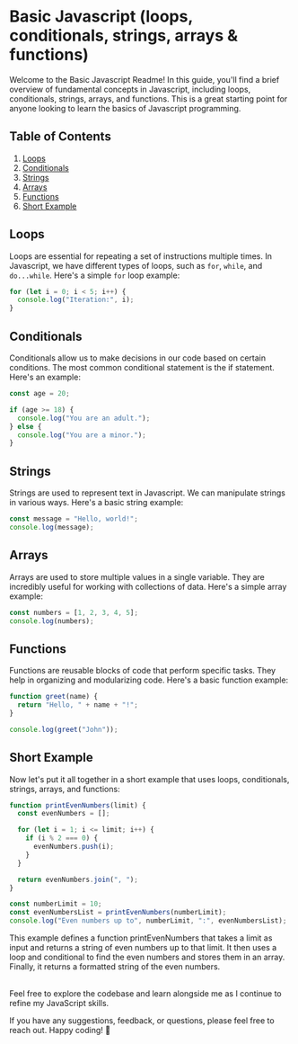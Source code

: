 # Basic Javascript (loops, conditionals, strings, arrays & functions)

Welcome to the Basic Javascript Readme! In this guide, you'll find a brief overview of fundamental concepts in Javascript, including loops, conditionals, strings, arrays, and functions. This is a great starting point for anyone looking to learn the basics of Javascript programming.

## Table of Contents

1. [Loops](#loops)
2. [Conditionals](#conditionals)
3. [Strings](#strings)
4. [Arrays](#arrays)
5. [Functions](#functions)
6. [Short Example](#short-example)

## Loops

Loops are essential for repeating a set of instructions multiple times. In Javascript, we have different types of loops, such as `for`, `while`, and `do...while`. Here's a simple `for` loop example:

```javascript
for (let i = 0; i < 5; i++) {
  console.log("Iteration:", i);
}
```

## Conditionals

Conditionals allow us to make decisions in our code based on certain conditions. The most common conditional statement is the if statement. Here's an example:

```javascript
const age = 20;

if (age >= 18) {
  console.log("You are an adult.");
} else {
  console.log("You are a minor.");
}
```

## Strings

Strings are used to represent text in Javascript. We can manipulate strings in various ways. Here's a basic string example:

```javascript
const message = "Hello, world!";
console.log(message);
```

## Arrays

Arrays are used to store multiple values in a single variable. They are incredibly useful for working with collections of data. Here's a simple array example:

```javascript
const numbers = [1, 2, 3, 4, 5];
console.log(numbers);
```

## Functions

Functions are reusable blocks of code that perform specific tasks. They help in organizing and modularizing code. Here's a basic function example:

```javascript
function greet(name) {
  return "Hello, " + name + "!";
}

console.log(greet("John"));
```

## Short Example

Now let's put it all together in a short example that uses loops, conditionals, strings, arrays, and functions:

```javascript
function printEvenNumbers(limit) {
  const evenNumbers = [];

  for (let i = 1; i <= limit; i++) {
    if (i % 2 === 0) {
      evenNumbers.push(i);
    }
  }

  return evenNumbers.join(", ");
}

const numberLimit = 10;
const evenNumbersList = printEvenNumbers(numberLimit);
console.log("Even numbers up to", numberLimit, ":", evenNumbersList);
```

This example defines a function printEvenNumbers that takes a limit as input and returns a string of even numbers up to that limit. It then uses a loop and conditional to find the even numbers and stores them in an array. Finally, it returns a formatted string of the even numbers.

\
Feel free to explore the codebase and learn alongside me as I continue to refine my JavaScript skills.

If you have any suggestions, feedback, or questions, please feel free to reach out. Happy coding! 🚀
